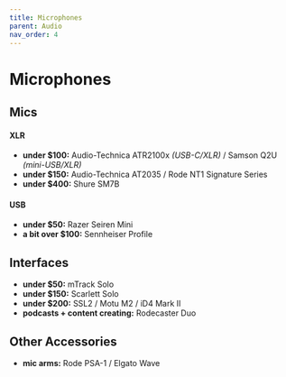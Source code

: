 ```yaml
---
title: Microphones
parent: Audio
nav_order: 4
---
```

# Microphones

## Mics

#### XLR

- **under $100:** Audio-Technica ATR2100x *(USB-C/XLR)* / Samson Q2U *(mini-USB/XLR)*
- **under $150:** Audio-Technica AT2035 / Rode NT1 Signature Series
- **under $400:** Shure SM7B

#### USB

- **under $50:** Razer Seiren Mini
- **a bit over $100:** Sennheiser Profile

## Interfaces

- **under $50:** mTrack Solo
- **under $150:** Scarlett Solo
- **under $200:** SSL2 / Motu M2 / iD4 Mark II
- **podcasts + content creating:** Rodecaster Duo

## Other Accessories

- **mic arms:** Rode PSA-1 / Elgato Wave
